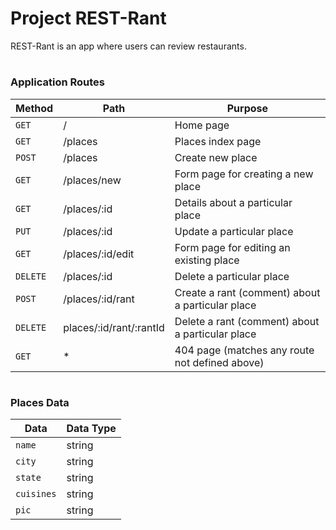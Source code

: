 # Project REST-Rant

REST-Rant is an app where users can review restaurants.

#

### Application Routes
| Method | Path | Purpose |
| --- | --- | --- |
| `GET` | / |  Home page  |
| `GET` | /places |  Places index page  |
| `POST` | /places |  Create new place  |
| `GET` | /places/new |  Form page for creating a new place  |
| `GET` | /places/:id |  Details about a particular place  |
| `PUT` | /places/:id |  Update a particular place  |
| `GET` | /places/:id/edit |  Form page for editing an existing place  |
| `DELETE` | /places/:id |  Delete a particular place  |
| `POST` | /places/:id/rant |  Create a rant (comment) about a particular place  |
| `DELETE` | places/:id/rant/:rantId |  Delete a rant (comment) about a particular place  |
| `GET` | * |  404 page (matches any route not defined above)  |

#
### Places Data

| Data | Data Type |
| --- | --- | 
| `name` |  string  |
| `city` |  string  |
| `state` |  string  |
| `cuisines` |  string  |
| `pic` |  string  |